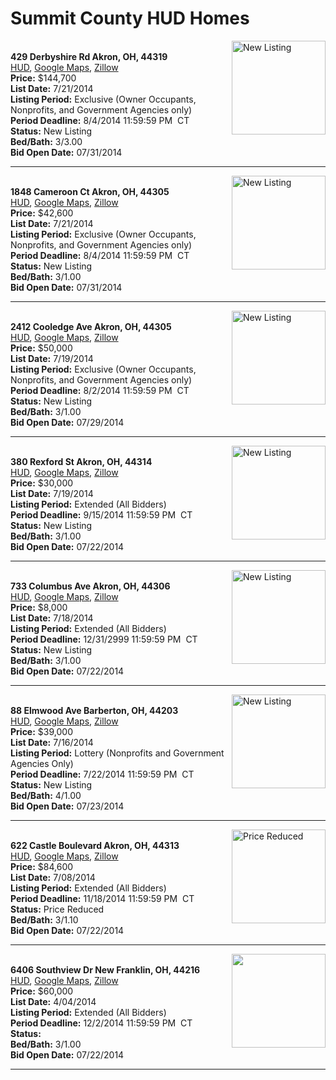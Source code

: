 # Summit County HUD Homes

[<img alt="New Listing" src="https://www.hudhomestore.com/pages/ImageShow.aspx?Case=412-581871" align="right" style="height:150px;">](http://www.hudhomestore.com/Listing/PropertyDetails.aspx?caseNumber=412-581871)  
**429 Derbyshire Rd Akron, OH, 44319**  
[HUD](http://www.hudhomestore.com/Listing/PropertyDetails.aspx?caseNumber=412-581871), [Google Maps](http://maps.google.com/maps?q=429+Derbyshire+Rd+Akron%2C+OH%2C+44319), [Zillow](http://www.zillow.com/homes/429+Derbyshire+Rd+Akron%2C+OH%2C+44319/)  
**Price:** $144,700  
**List Date:** 7/21/2014  
**Listing Period:** Exclusive (Owner Occupants, Nonprofits, and Government Agencies only)  
**Period Deadline:** 8/4/2014 11:59:59 PM  CT  
**Status:** New Listing  
**Bed/Bath:** 3/3.00  
**Bid Open Date:** 07/31/2014

***

[<img alt="New Listing" src="https://www.hudhomestore.com/pages/ImageShow.aspx?Case=412-557558" align="right" style="height:150px;">](http://www.hudhomestore.com/Listing/PropertyDetails.aspx?caseNumber=412-557558)  
**1848 Cameroon Ct Akron, OH, 44305**  
[HUD](http://www.hudhomestore.com/Listing/PropertyDetails.aspx?caseNumber=412-557558), [Google Maps](http://maps.google.com/maps?q=1848+Cameroon+Ct+Akron%2C+OH%2C+44305), [Zillow](http://www.zillow.com/homes/1848+Cameroon+Ct+Akron%2C+OH%2C+44305/)  
**Price:** $42,600  
**List Date:** 7/21/2014  
**Listing Period:** Exclusive (Owner Occupants, Nonprofits, and Government Agencies only)  
**Period Deadline:** 8/4/2014 11:59:59 PM  CT  
**Status:** New Listing  
**Bed/Bath:** 3/1.00  
**Bid Open Date:** 07/31/2014

***

[<img alt="New Listing" src="https://www.hudhomestore.com/pages/ImageShow.aspx?Case=412-550316" align="right" style="height:150px;">](http://www.hudhomestore.com/Listing/PropertyDetails.aspx?caseNumber=412-550316)  
**2412 Cooledge Ave Akron, OH, 44305**  
[HUD](http://www.hudhomestore.com/Listing/PropertyDetails.aspx?caseNumber=412-550316), [Google Maps](http://maps.google.com/maps?q=2412+Cooledge+Ave+Akron%2C+OH%2C+44305), [Zillow](http://www.zillow.com/homes/2412+Cooledge+Ave+Akron%2C+OH%2C+44305/)  
**Price:** $50,000  
**List Date:** 7/19/2014  
**Listing Period:** Exclusive (Owner Occupants, Nonprofits, and Government Agencies only)  
**Period Deadline:** 8/2/2014 11:59:59 PM  CT  
**Status:** New Listing  
**Bed/Bath:** 3/1.00  
**Bid Open Date:** 07/29/2014

***

[<img alt="New Listing" src="https://www.hudhomestore.com/pages/ImageShow.aspx?Case=412-384212" align="right" style="height:150px;">](http://www.hudhomestore.com/Listing/PropertyDetails.aspx?caseNumber=412-384212)  
**380 Rexford St Akron, OH, 44314**  
[HUD](http://www.hudhomestore.com/Listing/PropertyDetails.aspx?caseNumber=412-384212), [Google Maps](http://maps.google.com/maps?q=380+Rexford+St+Akron%2C+OH%2C+44314), [Zillow](http://www.zillow.com/homes/380+Rexford+St+Akron%2C+OH%2C+44314/)  
**Price:** $30,000  
**List Date:** 7/19/2014  
**Listing Period:** Extended (All Bidders)  
**Period Deadline:** 9/15/2014 11:59:59 PM  CT  
**Status:** New Listing  
**Bed/Bath:** 3/1.00  
**Bid Open Date:** 07/22/2014

***

[<img alt="New Listing" src="https://www.hudhomestore.com/pages/ImageShow.aspx?Case=412-442922" align="right" style="height:150px;">](http://www.hudhomestore.com/Listing/PropertyDetails.aspx?caseNumber=412-442922)  
**733 Columbus Ave Akron, OH, 44306**  
[HUD](http://www.hudhomestore.com/Listing/PropertyDetails.aspx?caseNumber=412-442922), [Google Maps](http://maps.google.com/maps?q=733+Columbus+Ave+Akron%2C+OH%2C+44306), [Zillow](http://www.zillow.com/homes/733+Columbus+Ave+Akron%2C+OH%2C+44306/)  
**Price:** $8,000  
**List Date:** 7/18/2014  
**Listing Period:** Extended (All Bidders)  
**Period Deadline:** 12/31/2999 11:59:59 PM  CT  
**Status:** New Listing  
**Bed/Bath:** 3/1.00  
**Bid Open Date:** 07/22/2014

***

[<img alt="New Listing" src="https://www.hudhomestore.com/pages/ImageShow.aspx?Case=412-569418" align="right" style="height:150px;">](http://www.hudhomestore.com/Listing/PropertyDetails.aspx?caseNumber=412-569418)  
**88 Elmwood Ave Barberton, OH, 44203**  
[HUD](http://www.hudhomestore.com/Listing/PropertyDetails.aspx?caseNumber=412-569418), [Google Maps](http://maps.google.com/maps?q=88+Elmwood+Ave+Barberton%2C+OH%2C+44203), [Zillow](http://www.zillow.com/homes/88+Elmwood+Ave+Barberton%2C+OH%2C+44203/)  
**Price:** $39,000  
**List Date:** 7/16/2014  
**Listing Period:** Lottery (Nonprofits and Government Agencies Only)  
**Period Deadline:** 7/22/2014 11:59:59 PM  CT  
**Status:** New Listing  
**Bed/Bath:** 4/1.00  
**Bid Open Date:** 07/23/2014

***

[<img alt="Price Reduced" src="https://www.hudhomestore.com/pages/ImageShow.aspx?Case=412-492396" align="right" style="height:150px;">](http://www.hudhomestore.com/Listing/PropertyDetails.aspx?caseNumber=412-492396)  
**622 Castle Boulevard Akron, OH, 44313**  
[HUD](http://www.hudhomestore.com/Listing/PropertyDetails.aspx?caseNumber=412-492396), [Google Maps](http://maps.google.com/maps?q=622+Castle+Boulevard+Akron%2C+OH%2C+44313), [Zillow](http://www.zillow.com/homes/622+Castle+Boulevard+Akron%2C+OH%2C+44313/)  
**Price:** $84,600  
**List Date:** 7/08/2014  
**Listing Period:** Extended (All Bidders)  
**Period Deadline:** 11/18/2014 11:59:59 PM  CT  
**Status:** Price Reduced  
**Bed/Bath:** 3/1.10  
**Bid Open Date:** 07/22/2014

***

[<img alt="" src="https://www.hudhomestore.com/pages/ImageShow.aspx?Case=412-535581" align="right" style="height:150px;">](http://www.hudhomestore.com/Listing/PropertyDetails.aspx?caseNumber=412-535581)  
**6406 Southview Dr New Franklin, OH, 44216**  
[HUD](http://www.hudhomestore.com/Listing/PropertyDetails.aspx?caseNumber=412-535581), [Google Maps](http://maps.google.com/maps?q=6406+Southview+Dr+New+Franklin%2C+OH%2C+44216), [Zillow](http://www.zillow.com/homes/6406+Southview+Dr+New+Franklin%2C+OH%2C+44216/)  
**Price:** $60,000  
**List Date:** 4/04/2014  
**Listing Period:** Extended (All Bidders)  
**Period Deadline:** 12/2/2014 11:59:59 PM  CT  
**Status:**   
**Bed/Bath:** 3/1.00  
**Bid Open Date:** 07/22/2014

***

